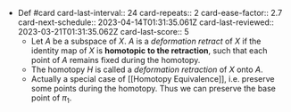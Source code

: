 - Def #card
  card-last-interval:: 24
  card-repeats:: 2
  card-ease-factor:: 2.7
  card-next-schedule:: 2023-04-14T01:31:35.061Z
  card-last-reviewed:: 2023-03-21T01:31:35.062Z
  card-last-score:: 5
	- Let $A$ be a subspace of $X$. $A$ is a *deformation retract* of $X$ if the identity map of $X$ is **homotopic to the retraction**, such that each point of $A$ remains fixed during the homotopy.
	- The homotopy $H$ is called a *deformation retraction* of $X$ onto $A$.
	- Actually a special case of [[Homotopy Equivalence]], i.e. preserve some points during the homotopy. Thus we can preserve the base point of $\pi_1$.